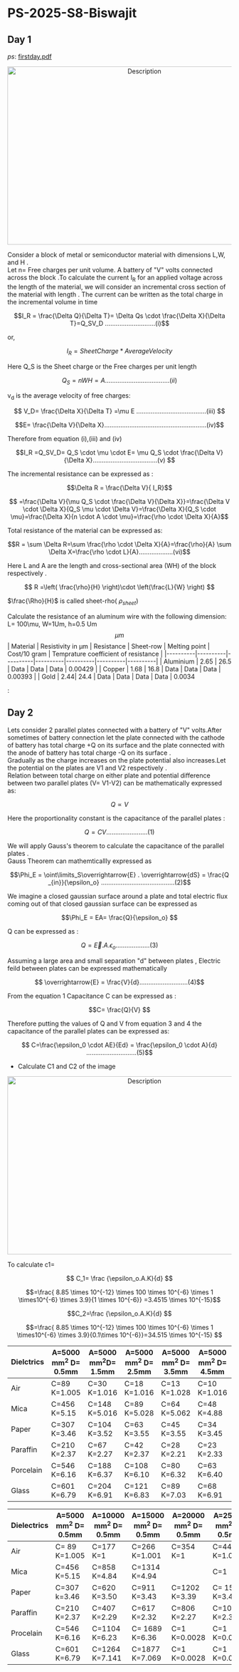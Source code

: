 # PS-2025-S8-Biswajit
## Day 1
*ps*: [firstday.pdf](https://www.dropbox.com/scl/fi/vpwb0qvgaxr6g17kae5om/PS-Day-1.pdf?rlkey=spzuaq1qmbvnl727y1y9kd41t&st=sjkp1z95&dl=0)

 <p align="center">
   <img src="https://github.com/user-attachments/assets/c156504e-aa2f-4d54-9583-70e9134ee6c7" alt="Description" width="600" height="400"/>
</p>

Consider a block of metal or semiconductor material with dimensions L,W, and H .\
Let n= Free charges per unit volume. 
A battery of "V" volts connected across the block .To calculate the current I<sub>R</sub> for an applied voltage 
 across the length of the material, we will consider an incremental cross section of the material with length 
. The current can be written as the total charge in the incremental volume in time 

$$I_R = \frac{\Delta Q}{\Delta T}= \Delta Qs \cdot \frac{\Delta X}{\Delta T}=Q_SV_D ............................(i)$$

or,

$$I_R=SheetCharge* AverageVelocity$$

Here Q_S is the Sheet charge or the Free charges per unit length

$$Q_S= nWH = A....................................(ii)$$

v<sub>d</sub>  is the average velocity of free charges:

$$ V_D= \frac{\Delta X}{\Delta T}  =\mu E .......................................(iii) $$

$$E= \frac{\Delta V}{\Delta X}.........................................................(iv)$$ 

Therefore from equation (i),(iii) and (iv)

$$I_R =Q_SV_D= Q_S \cdot \mu \cdot E= \mu Q_S \cdot \frac{\Delta V}{\Delta X}....................................(v) $$

The incremental resistance can be expressed as :

$$\Delta R = \frac{\Delta V}{ I_R}$$

$$ =\frac{\Delta V}{\mu Q_S \cdot \frac{\Delta V}{\Delta X}}=\frac{\Delta V \cdot \Delta X}{Q_S \mu \cdot \Delta V}=\frac{\Delta X}{Q_S \cdot \mu}=\frac{\Delta X}{n \cdot A \cdot \mu}=\frac{\rho \cdot \Delta X}{A}$$

Total resistance of the material can be expressed as:

$$R = \sum \Delta R=\sum \frac{\rho \cdot \Delta X}{A}=\frac{\rho}{A} \sum \Delta X=\frac{\rho \cdot L}{A}...................(vi)$$

Here L and A are the length and cross-sectional area (WH) of the block respectively .

$$ R =\left( \frac{\rho}{H} \right)\cdot \left(\frac{L}{W} \right) $$

$\frac{\Rho}{H}$ is called sheet-rho( $\rho_{sheet}$)


Calculate the resistance of an aluminum wire with the following dimension:
L= 100\mu, W=1Um, h=0.5 Um $$ \mu m $$
| Material | Resistivity in μm | Resistance | Sheet-row | Melting point | Cost/10 gram | Temprature coefficient of resistance |
|----------|----------|----------|----------|----------|----------|----------|
| Aluminium    | 2.65     | 26.5     | Data     | Data     | Data     | 0.00429     |
| Copper   | 1.68 | 16.8    | Data     | Data     | Data     | 0.00393   |
| Gold | 2.44| 24.4  | Data     | Data     | Data     | Data     | 0.0034






















:



## Day 2
Lets consider 2 parallel plates connected with a battery of "V" volts.After sometimes of battery connection let the plate connected with the cathode of battery has total charge +Q on its surface and 
the plate connected with the anode of battery has total charge -Q on its surface .\
Gradually as the charge increases on the plate potential also increases.Let the potential on the plates are V1 and V2 respectively .\
Relation between total charge on either plate and potential difference between two parallel plates (V= V1-V2) can be mathematically expressed as:

$$ Q \propto V $$
 
Here the proportionality constant is the capacitance of the parallel plates : 

$$ Q = CV .......................(1)$$  
 
We will apply Gauss's theorem to calculate the capacitance of the parallel plates .\
Gauss Theorem can mathemticallly expressed as

$$\Phi_E = \oint\limits_S\overrightarrow{E} . \overrightarrow{dS} = \frac{Q _{in}}{\epsilon_o} .........................................(2)$$

We imagine a closed gaussian surface around a plate and total electric flux coming out of that closed gaussian surface can be expressed as

$$\Phi_E = EA=  \frac{Q}{\epsilon_o} $$

Q can be expressed as :

$$ Q=\overrightarrow{E}.A.\epsilon_o ...................(3) $$

Assuming a large area and small separation "d" between plates , Electric feild between plates can be expressed mathematically 

$$ \overrightarrow{E} = \frac{V}{d}...........................(4)$$

From the equation 1 Capacitance C can be expressed as  : 

$$C= \frac{Q}{V} $$

Therefore putting the values of Q and V from equation 3 and 4 the capacitance of the parallel plates can be expressed as:

 $$ C=\frac{\epsilon_0 \cdot AE}{Ed} = \frac{\epsilon_0 \cdot A}{d} ............................(5)$$

* Calculate  C1  and C2 of the image
 <p align="center">
   <img src="https://github.com/user-attachments/assets/1eb4bfff-6368-469d-bfcd-5d40f87470b8" alt="Description" width="600" height="400"/>
</p>
To calculate c1=

$$ C_1= \frac {\epsilon_o.A.K}{d} $$

$$=\frac{ 8.85 \times 10^{-12}  \times  100 \times 10^{-6} \times 1 \times10^{-6} \times 3.9}{1 \times 10^{-6}} =3.4515  \times 10^{-15}$$                            

$$C_2=\frac {\epsilon_o.A.K}{d} $$

$$=\frac{ 8.85 \times 10^{-12}  \times 100 \times 10^{-6} \times 1 \times10^{-6} \times 3.9}{0.1\times 10^{-6}}=34.515 \times 10^{-15} $$

| Dielctrics| A=5000 mm<sup>2</sup> D= 0.5mm| A=5000 mm<sup>2</sup>D= 1.5mm|  A=5000 mm<sup>2</sup> D= 2.5mm |  A=5000 mm<sup>2</sup> D= 3.5mm |  A=5000 mm<sup>2</sup> D= 4.5mm |  A=5000 mm<sup>2</sup> D= 5mm|
|----------|----------|----------|----------|----------|----------|----------|
| Air  | C=89 K=1.005     | C=30 K=1.016   | C=18 K=1.016   | C=13 K=1.028   | C=10 K=1.016  | C=9 K=1.016    |
| Mica  | C=456 K=5.15  | C=148 K=5.016| C=89 K=5.028   | C=64  K=5.062  | C=48 K=4.88    | C=45 K=5.08   |
| Paper    | C=307 K=3.46  | C=104 K=3.52    | C=63 K=3.55    | C=45 K=3.55  | C=34  K=3.45  | C=32 K=3.615   |
| Paraffin    | C=210 K=2.37   | C=67  K=2.27    | C=42  K=2.37    | C=28 K=2.21    | C=23 K=2.33   |C=21 K=2.37   |
| Porcelain    | C=546   K=6.16 | C=188 K=6.37   |C=108   K=6.10    | C=80 K=6.32    | C=63  K=6.40    |C=54  K=6.10    |
| Glass   | C=601  K=6.79  | C=204 K=6.91    |C=121 K=6.83   | C=89   K=7.03    | C=68  K=6.91 | C=63 K=7.11   |






| Dielectrics |A=5000 mm<sup>2</sup> D= 0.5mm | A=10000 mm<sup>2</sup> D= 0.5mm| A=15000 mm<sup>2</sup> D= 0.5mm | A=20000 mm<sup>2</sup> D= 0.5mm | A=25000 mm<sup>2</sup> D= 0.5mm | 
|----------|----------|----------|----------|----------|----------|
| Air    |C= 89 K=1.005|C=177 K=1|C=266 K=1.001|C=354 K=1    | C=443  K=1.001|
| Mica    | C=456   K=5.15|C=858 K=4.84 |C=1314 K=4.94 |   | C=1 | 
| Paper    | C=307   k=3.46| C=620 K=3.50|C=911 K=3.43| C=1202 K=3.39 | C= 1533 K=3.46|
| Paraffin    |C=210 K=2.37 | C=407 K=2.29     |C=617 K=2.32    | C=806 K=2.27  | C=1028 K=2.32 |
| Procelain  |C=546 K=6.16| C=1104 K=6.23     | C= 1689 K=6.36     | C=1 K=0.0028| C=1 K=0.0022| 
| Glass    |C=601 K=6.79|C=1264 K=7.141     | C=1877 K=7.069     | C=1 K=0.0028     |C=1 K=0.0022  |    













   


 

















 





